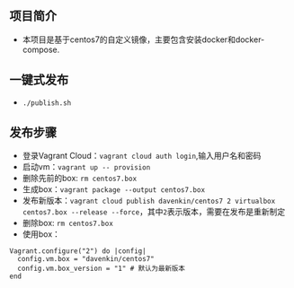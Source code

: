 ## 项目简介
- 本项目是基于centos7的自定义镜像，主要包含安装docker和docker-compose.


## 一键式发布
- `./publish.sh`


## 发布步骤
- 登录Vagrant Cloud：`vagrant cloud auth login`,输入用户名和密码
- 启动vm：`vagrant up -- provision`
- 删除先前的box: `rm centos7.box`
- 生成box：`vagrant package --output centos7.box`
- 发布新版本：`vagrant cloud publish davenkin/centos7 2 virtualbox centos7.box --release --force`，其中`2`表示版本，需要在发布是重新制定
- 删除box: `rm centos7.box`
- 使用box：

```
Vagrant.configure("2") do |config|
  config.vm.box = "davenkin/centos7"
  config.vm.box_version = "1" # 默认为最新版本
end
```
